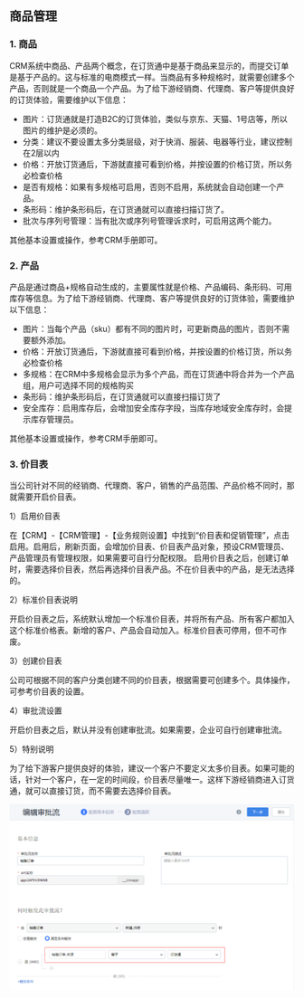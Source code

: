 ## 商品管理


### 1. 商品

CRM系统中商品、产品两个概念，在订货通中是基于商品来显示的，而提交订单是基于产品的。这与标准的电商模式一样。当商品有多种规格时，就需要创建多个产品，否则就是一个商品一个产品。为了给下游经销商、代理商、客户等提供良好的订货体验，需要维护以下信息：
- 图片：订货通就是打造B2C的订货体验，类似与京东、天猫、1号店等，所以图片的维护是必须的。
- 分类：建议不要设置太多分类层级，对于快消、服装、电器等行业，建议控制在2层以内
- 价格：开放订货通后，下游就直接可看到价格，并按设置的价格订货，所以务必检查价格
- 是否有规格：如果有多规格可启用，否则不启用，系统就会自动创建一个产品。
- 条形码：维护条形码后，在订货通就可以直接扫描订货了。
- 批次与序列号管理：当有批次或序列号管理诉求时，可启用这两个能力。

其他基本设置或操作，参考CRM手册即可。

### 2. 产品

产品是通过商品+规格自动生成的，主要属性就是价格、产品编码、条形码、可用库存等信息。为了给下游经销商、代理商、客户等提供良好的订货体验，需要维护以下信息：
- 图片：当每个产品（sku）都有不同的图片时，可更新商品的图片，否则不需要额外添加。
- 价格：开放订货通后，下游就直接可看到价格，并按设置的价格订货，所以务必检查价格
- 多规格：在CRM中多规格会显示为多个产品，而在订货通中将合并为一个产品组，用户可选择不同的规格购买
- 条形码：维护条形码后，在订货通就可以直接扫描订货了
- 安全库存：启用库存后，会增加安全库存字段，当库存地域安全库存时，会提示库存管理员。

其他基本设置或操作，参考CRM手册即可。

### 3. 价目表

当公司针对不同的经销商、代理商、客户，销售的产品范围、产品价格不同时，那就需要开启价目表。

1）启用价目表

在【CRM】-【CRM管理】-【业务规则设置】中找到“价目表和促销管理”，点击启用。启用后，刷新页面，会增加价目表、价目表产品对象，预设CRM管理员、产品管理员有管理权限，如果需要可自行分配权限。
启用价目表之后，创建订单时，需要选择价目表，然后再选择价目表产品。不在价目表中的产品，是无法选择的。

2）标准价目表说明

开启价目表之后，系统默认增加一个标准价目表，并将所有产品、所有客户都加入这个标准价格表。新增的客户、产品会自动加入。标准价目表可停用，但不可作废。

3）创建价目表

公司可根据不同的客户分类创建不同的价目表，根据需要可创建多个。具体操作，可参考价目表的设置。

4）审批流设置

开启价目表之后，默认并没有创建审批流。如果需要，企业可自行创建审批流。

5）特别说明

为了给下游客户提供良好的体验，建议一个客户不要定义太多价目表。如果可能的话，针对一个客户，在一定的时间段，价目表尽量唯一。这样下游经销商进入订货通，就可以直接订货，而不需要去选择价目表。


<img src="image/订货通流程.png"  alt="logo" align=center /> <br/>


